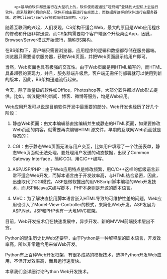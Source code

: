 ﻿
        <p>最早的软件都是运行在大型机上的，软件使用者通过“哑终端”登陆到大型机上去运行软件。后来随着PC机的兴起，软件开始主要运行在桌面上，而数据库这样的软件运行在服务器端，这种Client/Server模式简称CS架构。</p>
<p>随着互联网的兴起，人们发现，CS架构不适合Web，最大的原因是Web应用程序的修改和升级非常迅速，而CS架构需要每个客户端逐个升级桌面App，因此，Browser/Server模式开始流行，简称BS架构。</p>
<p>在BS架构下，客户端只需要浏览器，应用程序的逻辑和数据都存储在服务器端。浏览器只需要请求服务器，获取Web页面，并把Web页面展示给用户即可。</p>
<p>当然，Web页面也具有极强的交互性。由于Web页面是用HTML编写的，而HTML具备超强的表现力，并且，服务器端升级后，客户端无需任何部署就可以使用到新的版本，因此，BS架构迅速流行起来。</p>
<p>今天，除了重量级的软件如Office，Photoshop等，大部分软件都以Web形式提供。比如，新浪提供的新闻、博客、微博等服务，均是Web应用。</p>
<p>Web应用开发可以说是目前软件开发中最重要的部分。Web开发也经历了好几个阶段：</p>
<ol>
<li><p>静态Web页面：由文本编辑器直接编辑并生成静态的HTML页面，如果要修改Web页面的内容，就需要再次编辑HTML源文件，早期的互联网Web页面就是静态的；</p>
</li>
<li><p>CGI：由于静态Web页面无法与用户交互，比如用户填写了一个注册表单，静态Web页面就无法处理。要处理用户发送的动态数据，出现了Common Gateway Interface，简称CGI，用C/C++编写。</p>
</li>
<li><p>ASP/JSP/PHP：由于Web应用特点是修改频繁，用C/C++这样的低级语言非常不适合Web开发，而脚本语言由于开发效率高，与HTML结合紧密，因此，迅速取代了CGI模式。ASP是微软推出的用VBScript脚本编程的Web开发技术，而JSP用Java来编写脚本，PHP本身则是开源的脚本语言。</p>
</li>
<li><p>MVC：为了解决直接用脚本语言嵌入HTML导致的可维护性差的问题，Web应用也引入了Model-View-Controller的模式，来简化Web开发。ASP发展为ASP.Net，JSP和PHP也有一大堆MVC框架。</p>
</li>
</ol>
<p>目前，Web开发技术仍在快速发展中，异步开发、新的MVVM前端技术层出不穷。</p>
<p>Python的诞生历史比Web还要早，由于Python是一种解释型的脚本语言，开发效率高，所以非常适合用来做Web开发。</p>
<p>Python有上百种Web开发框架，有很多成熟的模板技术，选择Python开发Web应用，不但开发效率高，而且运行速度快。</p>
<p>本章我们会详细讨论Python Web开发技术。</p>

    